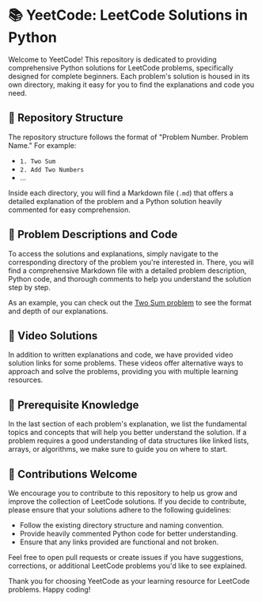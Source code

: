 # 📚 YeetCode: LeetCode Solutions in Python

Welcome to YeetCode! This repository is dedicated to providing comprehensive Python solutions for LeetCode problems, specifically designed for complete beginners. Each problem's solution is housed in its own directory, making it easy for you to find the explanations and code you need.

## 📂 Repository Structure

The repository structure follows the format of "Problem Number. Problem Name." For example:

- `1. Two Sum`
- `2. Add Two Numbers`
- ...

Inside each directory, you will find a Markdown file (`.md`) that offers a detailed explanation of the problem and a Python solution heavily commented for easy comprehension.

## 📖 Problem Descriptions and Code

To access the solutions and explanations, simply navigate to the corresponding directory of the problem you're interested in. There, you will find a comprehensive Markdown file with a detailed problem description, Python code, and thorough comments to help you understand the solution step by step.

As an example, you can check out the [Two Sum problem](https://github.com/NotSooShariff/YeetCode/blob/main/1.%20Two%20Sum/Naive.md) to see the format and depth of our explanations.

## 🎥 Video Solutions

In addition to written explanations and code, we have provided video solution links for some problems. These videos offer alternative ways to approach and solve the problems, providing you with multiple learning resources.

## 🔑 Prerequisite Knowledge

In the last section of each problem's explanation, we list the fundamental topics and concepts that will help you better understand the solution. If a problem requires a good understanding of data structures like linked lists, arrays, or algorithms, we make sure to guide you on where to start.

## 🤝 Contributions Welcome

We encourage you to contribute to this repository to help us grow and improve the collection of LeetCode solutions. If you decide to contribute, please ensure that your solutions adhere to the following guidelines:

- Follow the existing directory structure and naming convention.
- Provide heavily commented Python code for better understanding.
- Ensure that any links provided are functional and not broken.

Feel free to open pull requests or create issues if you have suggestions, corrections, or additional LeetCode problems you'd like to see explained.

Thank you for choosing YeetCode as your learning resource for LeetCode problems. Happy coding!
